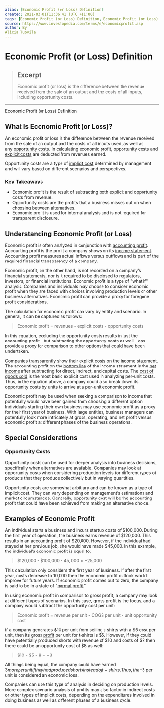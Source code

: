 ```yaml
---
alias: [Economic Profit (or Loss) Definition]
created: 2021-03-01T11:36:41 (UTC +11:00)
tags: [Economic Profit (or Loss) Definition, Economic Profit (or Loss) Definition]
source: https://www.investopedia.com/terms/e/economicprofit.asp
author: By
Alicia Tuovila
---
```


# Economic Profit (or Loss) Definition

> ## Excerpt
> Economic profit (or loss) is the difference between the revenue received from the sale of an output and the costs of all inputs, including opportunity costs.

---

Economic Profit (or Loss) Definition
## What Is Economic Profit (or Loss)?

An economic profit or loss is the difference between the revenue received from the sale of an output and the costs of all inputs used, as well as any [opportunity costs](https://www.investopedia.com/terms/o/opportunitycost.asp). In calculating economic profit, opportunity costs and [explicit costs](https://www.investopedia.com/terms/e/explicitcost.asp) are deducted from revenues earned.

Opportunity costs are a type of [implicit cost](https://www.investopedia.com/terms/i/implicitcost.asp) determined by management and will vary based on different scenarios and perspectives.

### Key Takeaways

-   Economic profit is the result of subtracting both explicit and opportunity costs from revenue.
-   Opportunity costs are the profits that a business misses out on when choosing between alternatives.
-   Economic profit is used for internal analysis and is not required for transparent disclosure.

## Understanding Economic Profit (or Loss)

Economic profit is often analyzed in conjunction with [accounting profit](https://www.investopedia.com/terms/a/accountingprofit.asp). Accounting profit is the profit a company shows on its [income statement](https://www.investopedia.com/terms/i/incomestatement.asp). Accounting profit measures actual inflows versus outflows and is part of the required financial transparency of a company.

Economic profit, on the other hand, is not recorded on a company’s financial statements, nor is it required to be disclosed to regulators, investors, or financial institutions. Economic profit is a type of "what if" analysis. Companies and individuals may choose to consider economic profit when they are faced with choices involving production levels or other business alternatives. Economic profit can provide a proxy for foregone profit considerations.

The calculation for economic profit can vary by entity and scenario. In general, it can be captured as follows:

> Economic profit = revenues - explicit costs - opportunity costs

In this equation, excluding the opportunity costs results in just the accounting profit—but subtracting the opportunity costs as well—can provide a proxy for comparison to other options that could have been undertaken.

Companies transparently show their explicit costs on the income statement. The accounting profit on the [bottom line](https://www.investopedia.com/terms/b/bottomline.asp) of the income statement is the [net income](https://www.investopedia.com/terms/n/netincome.asp) after subtracting for direct, indirect, and capital costs. The [cost of goods sold](https://www.investopedia.com/terms/c/cogs.asp) is the most basic explicit cost used in analyzing per-unit costs. Thus, in the equation above, a company could also break down its opportunity costs by units to arrive at a per-unit economic profit.

Economic profit may be used when seeking a comparison to income that potentially would have been gained from choosing a different option. Individuals starting their own business may use economic profit as a proxy for their first year of business. With large entities, business managers can potentially look more intricately at gross, operating, and net profit versus economic profit at different phases of the business operations.

## Special Considerations

### Opportunity Costs

Opportunity costs can be used for deeper analysis into business decisions, specifically when alternatives are available. Companies may look at opportunity costs when considering production levels for different types of products that they produce collectively but in varying quantities.

Opportunity costs are somewhat arbitrary and can be known as a type of implicit cost. They can vary depending on management’s estimations and market circumstances. Generally, opportunity cost will be the accounting profit that could have been achieved from making an alternative choice.

## Examples of Economic Profit

An individual starts a business and incurs startup costs of $100,000. During the first year of operation, the business earns revenue of $120,000. This results in an accounting profit of $20,000. However, if the individual had stayed at her previous job, she would have made $45,000. In this example, the individual’s economic profit is equal to:

> $120,000 - $100,000 - $45,000 = -$25,000

This calculation only considers the first year of business. If after the first year, costs decrease to 10,000 then the economic profit outlook would improve for future years. If economic profit comes out to zero, the company is said to be in a state of "[normal profit](https://www.investopedia.com/terms/n/normal_profit.asp)."

In using economic profit in comparison to gross profit, a company may look at different types of scenarios. In this case, gross profit is the focus, and a company would subtract the opportunity cost per unit:

> Economic profit = revenue per unit - COGS per unit - unit opportunity cost

If a company generates $10 per unit from selling t-shirts with a $5 cost per unit, then its gross [profit](https://www.investopedia.com/terms/p/profit.asp) per unit for t-shirts is $5. However, if they could have potentially produced shorts with revenue of $10 and costs of $2 then there could be an opportunity cost of $8 as well:

> $10 - $5 - $8 = -$3

All things being equal, the company could have earned $3 more per unit if they had produced shorts instead of t-shirts. Thus, the -$3 per unit is considered an economic loss.

Companies can use this type of analysis in deciding on production levels. More complex scenario analysis of profits may also factor in indirect costs or other types of implicit costs, depending on the expenditures involved in doing business as well as different phases of a business cycle.
